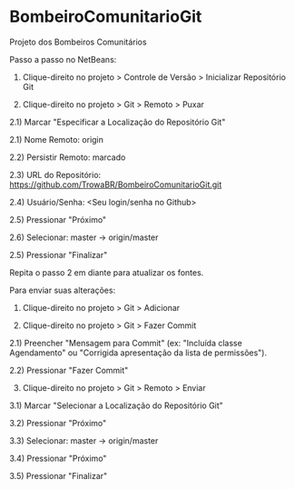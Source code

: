 # BombeiroComunitarioGit
Projeto dos Bombeiros Comunitários

Passo a passo no NetBeans:

1) Clique-direito no projeto > Controle de Versão > Inicializar Repositório Git

2) Clique-direito no projeto > Git > Remoto > Puxar

2.1) Marcar "Especificar a Localização do Repositório Git"

2.1) Nome Remoto: origin

2.2) Persistir Remoto: marcado

2.3) URL do Repositório: https://github.com/TrowaBR/BombeiroComunitarioGit.git

2.4) Usuário/Senha: <Seu login/senha no Github>

2.5) Pressionar "Próximo"

2.6) Selecionar: master -> origin/master

2.5) Pressionar "Finalizar"

Repita o passo 2 em diante para atualizar os fontes.

Para enviar suas alterações:

1) Clique-direito no projeto > Git > Adicionar

2) Clique-direito no projeto > Git > Fazer Commit

2.1) Preencher "Mensagem para Commit" (ex: "Incluída classe Agendamento" ou "Corrigida apresentação da lista de permissões").

2.2) Pressionar "Fazer Commit"

3) Clique-direito no projeto > Git > Remoto > Enviar

3.1) Marcar "Selecionar a Localização do Repositório Git"

3.2) Pressionar "Próximo"

3.3) Selecionar: master -> origin/master

3.4) Pressionar "Próximo"

3.5) Pressionar "Finalizar"
